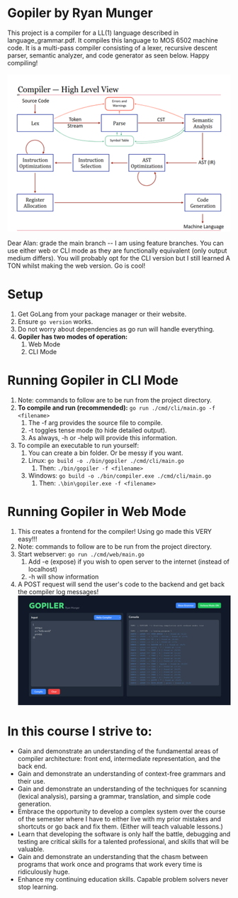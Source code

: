 # Gopiler by Ryan Munger
This project is a compiler for a LL(1) language described in language_grammar.pdf. It compiles this language to MOS 6502 machine code. It is a multi-pass compiler consisting of a lexer, recursive descent parser, semantic analyzer, and code generator as seen below. Happy compiling! 
<br> <br>
![Overview](./Labs/images/overview.jpg)


Dear Alan: grade the main branch -- I am using feature branches. You can use either web or CLI mode as they are functionally equivalent (only output medium differs). You will probably opt for the CLI version but I still learned A TON whilst making the web version. Go is cool!


# Setup
1. Get GoLang from your package manager or their website.
1. Ensure `go version` works.
1. Do not worry about dependencies as go run will handle everything.
1. **Gopiler has two modes of operation:**
   1. Web Mode
   2. CLI Mode

# Running Gopiler in CLI Mode
1. Note: commands to follow are to be run from the project directory.
2. **To compile and run (recommended):** `go run ./cmd/cli/main.go -f <filename>` 
    1. The -f arg provides the source file to compile.
    2. -t toggles tense mode (to hide detailed output).
    3. As always, -h or -help will provide this information.
3. To compile an executable to run yourself:
    1. You can create a bin folder. Or be messy if you want.
    2. Linux: `go build -o ./bin/gopiler ./cmd/cli/main.go`
        1. Then: `./bin/gopiler -f <filename>`
    3. Windows: `go build -o ./bin/compiler.exe ./cmd/cli/main.go`
        1. Then: `.\bin\gopiler.exe -f <filename>`

# Running Gopiler in Web Mode
1. This creates a frontend for the compiler! Using go made this VERY easy!!!
1. Note: commands to follow are to be run from the project directory.
2. Start webserver: `go run ./cmd/web/main.go`
   1. Add -e (expose) if you wish to open server to the internet (instead of localhost)
   2. -h will show information
3. A POST request will send the user's code to the backend and get back the compiler log messages!
![GUI](./Labs/images/gui.jpg)

# In this course I strive to:
* Gain and demonstrate an understanding of the fundamental areas of compiler
architecture: front end, intermediate representation, and the back end.
* Gain and demonstrate an understanding of context-free grammars and their use.
* Gain and demonstrate an understanding of the techniques for scanning (lexical
analysis), parsing a grammar, translation, and simple code generation.
* Embrace the opportunity to develop a complex system over the course of the
semester where I have to either live with my prior mistakes and shortcuts or go
back and fix them. (Either will teach valuable lessons.) 
* Learn that developing the software is only half the battle, debugging and testing are
critical skills for a talented professional, and skills that will be valuable. 
* Gain and demonstrate an understanding that the chasm between programs that
work once and programs that work every time is ridiculously huge.
* Enhance my continuing education skills. Capable problem solvers never stop
learning. 
